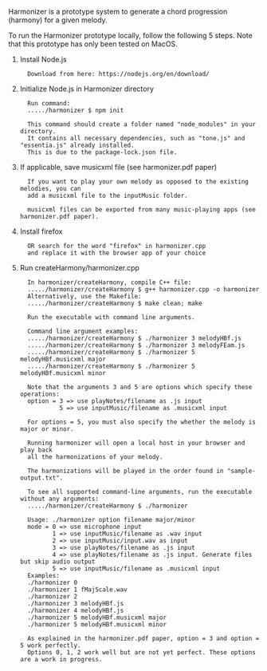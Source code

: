 Harmonizer is a prototype system to generate a chord progression (harmony) for a given melody.

To run the Harmonizer prototype locally, follow the following 5 steps.
Note that this prototype has only been tested on MacOS.

1. Install Node.js 

         Download from here: https://nodejs.org/en/download/

2. Initialize Node.js in Harmonizer directory

         Run command:
         ...../harmonizer $ npm init

         This command should create a folder named "node_modules" in your directory.
         It contains all necessary dependencies, such as "tone.js" and "essentia.js" already installed.
         This is due to the package-lock.json file.

3. If applicable, save musicxml file (see harmonizer.pdf paper)

         If you want to play your own melody as opposed to the existing melodies, you can
         add a musicxml file to the inputMusic folder.

         musicxml files can be exported from many music-playing apps (see harmonizer.pdf paper).

4. Install firefox

         OR search for the word "firefox" in harmonizer.cpp
         and replace it with the browser app of your choice

5. Run createHarmony/harmonizer.cpp

         In harmonizer/createHarmony, compile C++ file:
         ...../harmonizer/createHarmony $ g++ harmonizer.cpp -o harmonizer 
         Alternatively, use the Makefile:
         ...../harmonizer/createHarmony $ make clean; make

         Run the executable with command line arguments.

         Command line argument examples:
         ...../harmonizer/createHarmony $ ./harmonizer 3 melodyHBf.js
         ...../harmonizer/createHarmony $ ./harmonizer 3 melodyFEam.js
         ...../harmonizer/createHarmony $ ./harmonizer 5 melodyHBf.musicxml major
         ...../harmonizer/createHarmony $ ./harmonizer 5 melodyHBf.musicxml minor

         Note that the arguments 3 and 5 are options which specify these operations:
         option = 3 => use playNotes/filename as .js input
                  5 => use inputMusic/filename as .musicxml input 

         For options = 5, you must also specify the whether the melody is major or minor.

         Running harmonizer will open a local host in your browser and play back
         all the harmonizations of your melody.

         The harmonizations will be played in the order found in "sample-output.txt".

         To see all supported command-line arguments, run the executable without any arguments:
         ...../harmonizer/createHarmony $ ./harmonizer

         Usage: ./harmonizer option filename major/minor
         mode = 0 => use microphone input
                1 => use inputMusic/filename as .wav input
                2 => use inputMusic/input.wav as input
                3 => use playNotes/filename as .js input
                4 => use playNotes/filename as .js input. Generate files but skip audio output 
                5 => use inputMusic/filename as .musicxml input 
         Examples:
         ./harmonizer 0
         ./harmonizer 1 fMajScale.wav
         ./harmonizer 2
         ./harmonizer 3 melodyHBf.js
         ./harmonizer 4 melodyHBf.js
         ./harmonizer 5 melodyHBf.musicxml major
         ./harmonizer 5 melodyHBf.musicxml minor

         As explained in the harmonizer.pdf paper, option = 3 and option = 5 work perfectly. 
         Options 0, 1, 2 work well but are not yet perfect. These options are a work in progress. 
